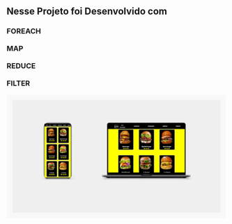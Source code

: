 <h2> Nesse Projeto foi Desenvolvido com </h2>

  
 <h3>FOREACH
  <br>
  <br>
  MAP 
  <br>
  <br>
  REDUCE 
  <br>
  <br>
  FILTER </h3>  
 

<img src ="https://github.com/pablomartinsti/hamburgueria/blob/main/assets/project%20result.png">
